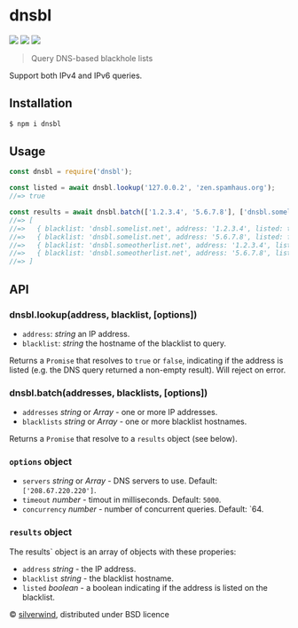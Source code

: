 # dnsbl
[![](https://img.shields.io/npm/v/dnsbl.svg?style=flat)](https://www.npmjs.org/package/dnsbl) [![](https://img.shields.io/npm/dm/dnsbl.svg)](https://www.npmjs.org/package/dnsbl) [![](https://api.travis-ci.org/silverwind/dnsbl.svg?style=flat)](https://travis-ci.org/silverwind/dnsbl)
> Query DNS-based blackhole lists

Support both IPv4 and IPv6 queries.

## Installation
```sh
$ npm i dnsbl
```

## Usage
```js
const dnsbl = require('dnsbl');

const listed = await dnsbl.lookup('127.0.0.2', 'zen.spamhaus.org');
//=> true

const results = await dnsbl.batch(['1.2.3.4', '5.6.7.8'], ['dnsbl.somelist.net', 'dnsbl.someotherlist.net']);
//=> [
//=>   { blacklist: 'dnsbl.somelist.net', address: '1.2.3.4', listed: true  },
//=>   { blacklist: 'dnsbl.somelist.net', address: '5.6.7.8', listed: false },
//=>   { blacklist: 'dnsbl.someotherlist.net', address: '1.2.3.4', listed: true  },
//=>   { blacklist: 'dnsbl.someotherlist.net', address: '5.6.7.8', listed: false }
//=> ]
```

## API
### dnsbl.lookup(address, blacklist, [options])
- `address`: *string* an IP address.
- `blacklist`: *string* the hostname of the blacklist to query.

Returns a `Promise` that resolves to `true` or `false`, indicating if the address is listed (e.g. the DNS query returned a non-empty result). Will reject on error.

### dnsbl.batch(addresses, blacklists, [options])
- `addresses` *string* or *Array* - one or more IP addresses.
- `blacklists` *string* or *Array* - one or more blacklist hostnames.

Returns a `Promise` that resolve to a `results` object (see below).

### `options` object
- `servers` *string* or *Array* - DNS servers to use. Default: `['208.67.220.220']`.
- `timeout` *number* - timout in milliseconds. Default: `5000`.
- `concurrency` *number* - number of concurrent queries. Default: `64.

### `results` object
The results` object is an array of objects with these properies:
- `address` *string* - the IP address.
- `blacklist` *string* - the blacklist hostname.
- `listed` *boolean* - a boolean indicating if the address is listed on the blacklist.

© [silverwind](https://github.com/silverwind), distributed under BSD licence
